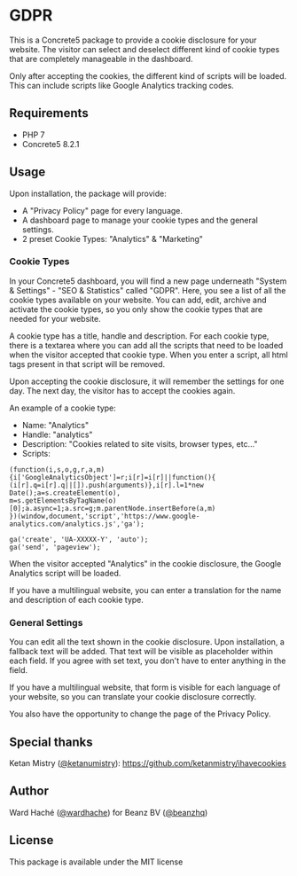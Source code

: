 # GDPR

This is a Concrete5 package to provide a cookie disclosure for your website. The visitor can select and deselect
different kind of cookie types that are completely manageable in the dashboard.

Only after accepting the cookies, the different kind of scripts will be loaded. This can include scripts like Google
Analytics tracking codes.

## Requirements

- PHP 7
- Concrete5 8.2.1

## Usage

Upon installation, the package will provide:
- A "Privacy Policy" page for every language.
- A dashboard page to manage your cookie types and the general settings.
- 2 preset Cookie Types: "Analytics" & "Marketing"

### Cookie Types

In your Concrete5 dashboard, you will find a new page underneath "System & Settings" - "SEO & Statistics" called "GDPR".
Here, you see a list of all the cookie types available on your website. You can add, edit, archive and activate the
cookie types, so you only show the cookie types that are needed for your website.

A cookie type has a title, handle and description. For each cookie type, there is a textarea where you can add all
the scripts that need to be loaded when the visitor accepted that cookie type. When you enter a script, 
all html tags present in that script will be removed.

Upon accepting the cookie disclosure, it will remember the settings for one day. The next day, the visitor has to 
accept the cookies again.

An example of a cookie type:

- Name: "Analytics"
- Handle: "analytics"
- Description: "Cookies related to site visits, browser types, etc..."
- Scripts:

```
(function(i,s,o,g,r,a,m){i['GoogleAnalyticsObject']=r;i[r]=i[r]||function(){
(i[r].q=i[r].q||[]).push(arguments)},i[r].l=1*new Date();a=s.createElement(o),
m=s.getElementsByTagName(o)[0];a.async=1;a.src=g;m.parentNode.insertBefore(a,m)
})(window,document,'script','https://www.google-analytics.com/analytics.js','ga');

ga('create', 'UA-XXXXX-Y', 'auto');
ga('send', 'pageview');
```

When the visitor accepted "Analytics" in the cookie disclosure, the Google Analytics script will be loaded.

If you have a multilingual website, you can enter a translation for the name and description of each cookie type.

### General Settings

You can edit all the text shown in the cookie disclosure. Upon installation, a fallback text will be added.
That text will be visible as placeholder within each field. If you agree with set text, you don't have to enter
anything in the field. 

If you have a multilingual website, that form is visible for each language of your website, 
so you can translate your cookie disclosure correctly.

You also have the opportunity to change the page of the Privacy Policy.

## Special thanks

Ketan Mistry ([@ketanumistry](https://github.com/ketanmistry)):
https://github.com/ketanmistry/ihavecookies

## Author

Ward Haché ([@wardhache](https://github.com/wardhache)) for Beanz BV ([@beanzhq](https://github.com/beanzhq))

## License

This package is available under the MIT license
